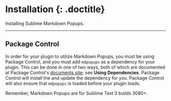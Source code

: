 # Installation {: .doctitle}
Installing Sublime Markdown Popups.

---

## Package Control
In order for your plugin to utilize Markdown Popups, you must be using Package Control, and you must add `mdpopups` as a dependency for your plugin.  This can be done in one of two ways, both of which are documented at Package Control's [documents site](https://packagecontrol.io/docs/dependencies); see **Using Dependencies**.  Package Control will install the and update the dependency for you.  Package Control will also ensure that `mdpopups` is loaded before your plugin loads.

Remember, Markdown Popups are for Sublime Text 3 builds 3080+.
